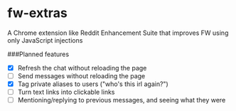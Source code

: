 # fw-extras
A Chrome extension like Reddit Enhancement Suite that improves FW using only JavaScript injections


###Planned features
- [X] Refresh the chat without reloading the page
- [ ] Send messages without reloading the page
- [X] Tag private aliases to users ("who's this irl again?")
- [ ] Turn text links into clickable links
- [ ] Mentioning/replying to previous messages, and seeing what they were
